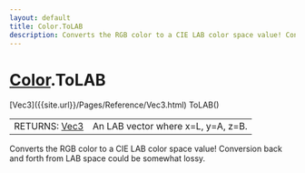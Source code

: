 ```yaml
---
layout: default
title: Color.ToLAB
description: Converts the RGB color to a CIE LAB color space value! Conversion back and forth from LAB space could be somewhat lossy.
---
```

# [Color]({{site.url}}/Pages/Reference/Color.html).ToLAB

<div class='signature' markdown='1'>
[Vec3]({{site.url}}/Pages/Reference/Vec3.html) ToLAB()
</div>

|  |  |
|--|--|
|RETURNS: [Vec3]({{site.url}}/Pages/Reference/Vec3.html)|An LAB vector where x=L, y=A, z=B.|

Converts the RGB color to a CIE LAB color space value! Conversion back and forth
from LAB space could be somewhat lossy.



